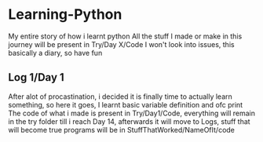 # Learning-Python
My entire story of how i learnt python
All the stuff I made or make in this journey will be present in Try/Day X/Code
I won't look into issues, this basically a diary, so have fun

## Log 1/Day 1
After alot of procastination, i decided it is finally time to actually learn something, so here it goes, I learnt basic variable definition and ofc print
The code of what i made is present in Try/Day1/Code, everything will remain in the try folder till i reach Day 14, afterwards it will move to Logs, stuff that will become true programs will be in StuffThatWorked/NameOfIt/code
